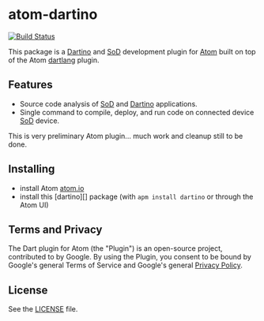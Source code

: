 # atom-dartino

[![Build Status](https://travis-ci.org/dartino/atom-dartino.svg?branch=master)](https://travis-ci.org/dartino/atom-dartino)

This package is a [Dartino](http://dartino.github.io/sdk/)
and [SoD](https://github.com/domokit/sod) development plugin
for [Atom](https://atom.io)
built on top of the Atom [dartlang](https://atom.io/packages/dartlang) plugin.

## Features

- Source code analysis of [SoD](https://github.com/domokit/sod)
and [Dartino](http://dartino.github.io/sdk/) applications.
- Single command to compile, deploy, and run code
on connected device [SoD](https://github.com/domokit/sod) device.

This is very preliminary Atom plugin... much work and cleanup still to be done.

## Installing

- install Atom [atom.io](https://atom.io/)
- install this [dartino][] package (with `apm install dartino` or through the
  Atom UI)

## Terms and Privacy

The Dart plugin for Atom (the "Plugin") is an open-source project, contributed
to by Google. By using the Plugin, you consent to be bound by Google's general
Terms of Service and Google's general
[Privacy Policy](http://www.google.com/intl/en/policies/privacy/).

## License

See the [LICENSE](https://github.com/dartino/atom-dartino/blob/master/LICENSE)
file.
